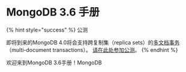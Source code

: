 # MongoDB 3.6 手册

{% hint style="success" %}
公测

即将到来的MongoDB 4.0将会支持跨复制集（replica sets）的[多文档事务](https://docs.mongodb.com/manual/upcoming/)（multi-document transactions）。 [请在此处参加公测](https://www.mongodb.com/transactions)。
{% endhint %}

欢迎来到MongoDB 3.6手册！MongoDB 

